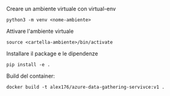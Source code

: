 Creare un ambiente virtuale con virtual-env
```
python3 -m venv <nome-ambiente>
```

Attivare l'ambiente virtuale 
```
source <cartella-ambiente>/bin/activate
```

Installare il package e le dipendenze
```
pip install -e .
```



Build del container:
```
docker build -t alex176/azure-data-gathering-servivce:v1 .
```

